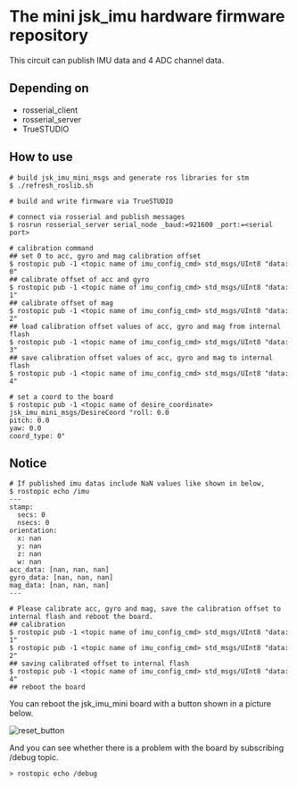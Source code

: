 # The mini jsk_imu hardware firmware repository
This circuit can publish IMU data and 4 ADC channel data.

## Depending on
* rosserial_client
* rosserial_server
* TrueSTUDIO

## How to use
```
# build jsk_imu_mini_msgs and generate ros libraries for stm
$ ./refresh_roslib.sh

# build and write firmware via TrueSTUDIO

# connect via rosserial and publish messages
$ rosrun rosserial_server serial_node _baud:=921600 _port:=<serial port>

# calibration command
## set 0 to acc, gyro and mag calibration offset
$ rostopic pub -1 <topic name of imu_config_cmd> std_msgs/UInt8 "data: 0"
## calibrate offset of acc and gyro
$ rostopic pub -1 <topic name of imu_config_cmd> std_msgs/UInt8 "data: 1"
## calibrate offset of mag
$ rostopic pub -1 <topic name of imu_config_cmd> std_msgs/UInt8 "data: 2"
## load calibration offset values of acc, gyro and mag from internal flash 
$ rostopic pub -1 <topic name of imu_config_cmd> std_msgs/UInt8 "data: 3"
## save calibration offset values of acc, gyro and mag to internal flash 
$ rostopic pub -1 <topic name of imu_config_cmd> std_msgs/UInt8 "data: 4"

# set a coord to the board
$ rostopic pub -1 <topic name of desire_coordinate> jsk_imu_mini_msgs/DesireCoord "roll: 0.0
pitch: 0.0
yaw: 0.0
coord_type: 0" 
```

## Notice

```
# If published imu datas include NaN values like shown in below,
$ rostopic echo /imu 
---
stamp: 
  secs: 0
  nsecs: 0
orientation: 
  x: nan
  y: nan
  z: nan
  w: nan
acc_data: [nan, nan, nan]
gyro_data: [nan, nan, nan]
mag_data: [nan, nan, nan]
---

# Please calibrate acc, gyro and mag, save the calibration offset to internal flash and reboot the board.
## calibration
$ rostopic pub -1 <topic name of imu_config_cmd> std_msgs/UInt8 "data: 1"
$ rostopic pub -1 <topic name of imu_config_cmd> std_msgs/UInt8 "data: 2"
## saving calibrated offset to internal flash
$ rostopic pub -1 <topic name of imu_config_cmd> std_msgs/UInt8 "data: 4"
## reboot the board
```

You can reboot the jsk_imu_mini board with a button shown in a picture below.

![reset_button](TODO)

And you can see whether there is a problem with the board by subscribing /debug topic.
```
> rostopic echo /debug
```
